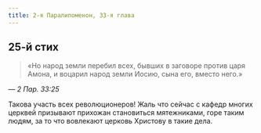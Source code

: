 ```yaml
---
title: 2-я Паралипоменон, 33-я глава
---
```


## 25-й стих

> «Но народ земли перебил всех, бывших в заговоре против царя Амона, и воцарил народ земли Иосию,
> сына его, вместо него.»

— <cite>2&nbsp;Пар.&nbsp;33:25</cite>

Такова участь всех революционеров! Жаль что сейчас с кафедр многих церквей призывают прихожан
становиться мятежниками, горе таким людям, за то что вовлекают церковь Христову в такие дела.
